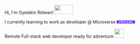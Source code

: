 Hi, I'm Oyelakin Ridwan! <img src="https://media.giphy.com/media/inyqrgp9o3NUA/giphy.gif" width="60" height="30">

I currently learning to work as developer @ Microverse <img src="microverse.png" width="60" height="10">


Remote Full-stack web developer ready for adventure <img src="https://media.giphy.com/media/cFdHXXm5GhJsc/giphy.gif" width="30" height="30">
